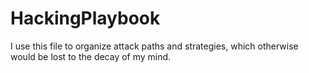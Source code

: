 # HackingPlaybook
I use this file to organize attack paths and strategies, which otherwise would be lost to the decay of my mind. 
